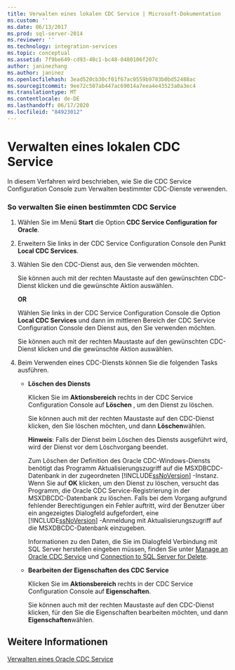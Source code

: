 ```yaml
---
title: Verwalten eines lokalen CDC Service | Microsoft-Dokumentation
ms.custom: ''
ms.date: 06/13/2017
ms.prod: sql-server-2014
ms.reviewer: ''
ms.technology: integration-services
ms.topic: conceptual
ms.assetid: 7f9be649-cd93-40c1-bc48-0480106f207c
author: janinezhang
ms.author: janinez
ms.openlocfilehash: 3ead520cb30cf01f67ac0559b9783b0bd52488ac
ms.sourcegitcommit: 9ee72c507ab447ac69014a7eea4e43523a0a3ec4
ms.translationtype: MT
ms.contentlocale: de-DE
ms.lasthandoff: 06/17/2020
ms.locfileid: "84923012"
---
```

# <a name="how-to-manage-a-local-cdc-service"></a>Verwalten eines lokalen CDC Service
  In diesem Verfahren wird beschrieben, wie Sie die CDC Service Configuration Console zum Verwalten bestimmter CDC-Dienste verwenden.  
  
### <a name="to-manage-a-specific-cdc-service"></a>So verwalten Sie einen bestimmten CDC Service  
  
1.  Wählen Sie im Menü **Start** die Option **CDC Service Configuration for Oracle**.  
  
2.  Erweitern Sie links in der CDC Service Configuration Console den Punkt **Local CDC Services**.  
  
3.  Wählen Sie den CDC-Dienst aus, den Sie verwenden möchten.  
  
     Sie können auch mit der rechten Maustaste auf den gewünschten CDC-Dienst klicken und die gewünschte Aktion auswählen.  
  
     **OR**  
  
     Wählen Sie links in der CDC Service Configuration Console die Option **Local CDC Services** und dann im mittleren Bereich der CDC Service Configuration Console den Dienst aus, den Sie verwenden möchten.  
  
     Sie können auch mit der rechten Maustaste auf den gewünschten CDC-Dienst klicken und die gewünschte Aktion auswählen.  
  
4.  Beim Verwenden eines CDC-Diensts können Sie die folgenden Tasks ausführen.  
  
    -   **Löschen des Diensts**  
  
         Klicken Sie im **Aktionsbereich** rechts in der CDC Service Configuration Console auf **Löschen** , um den Dienst zu löschen.  
  
         Sie können auch mit der rechten Maustaste auf den CDC-Dienst klicken, den Sie löschen möchten, und dann **Löschen**wählen.  
  
         **Hinweis**: Falls der Dienst beim Löschen des Diensts ausgeführt wird, wird der Dienst vor dem Löschvorgang beendet.  
  
         Zum Löschen der Definition des Oracle CDC-Windows-Diensts benötigt das Programm Aktualisierungszugriff auf die MSXDBCDC-Datenbank in der zugeordneten [!INCLUDE[ssNoVersion](../../includes/ssnoversion-md.md)] -Instanz. Wenn Sie auf **OK** klicken, um den Dienst zu löschen, versucht das Programm, die Oracle CDC Service-Registrierung in der MSXDBCDC-Datenbank zu löschen. Falls bei dem Vorgang aufgrund fehlender Berechtigungen ein Fehler auftritt, wird der Benutzer über ein angezeigtes Dialogfeld aufgefordert, eine [!INCLUDE[ssNoVersion](../../includes/ssnoversion-md.md)] -Anmeldung mit Aktualisierungszugriff auf die MSXDBCDC-Datenbank einzugeben.  
  
         Informationen zu den Daten, die Sie im Dialogfeld Verbindung mit SQL Server herstellen eingeben müssen, finden Sie unter [Manage an Oracle CDC Service](manage-an-oracle-cdc-service.md) und [Connection to SQL Server for Delete](connection-to-sql-server-for-delete.md).  
  
    -   **Bearbeiten der Eigenschaften des CDC Service**  
  
         Klicken Sie im **Aktionsbereich** rechts in der CDC Service Configuration Console auf **Eigenschaften**.  
  
         Sie können auch mit der rechten Maustaste auf den CDC-Dienst klicken, für den Sie die Eigenschaften bearbeiten möchten, und dann **Eigenschaften**wählen.  
  
## <a name="see-also"></a>Weitere Informationen  
 [Verwalten eines Oracle CDC Service](manage-an-oracle-cdc-service.md)  
  
  
